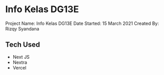 # Info Kelas DG13E

Project Name: Info Kelas DG13E
Date Started: 15 March 2021
Created By: Rizqy Syandana

## Tech Used
- Next JS
- Nextra
- Vercel